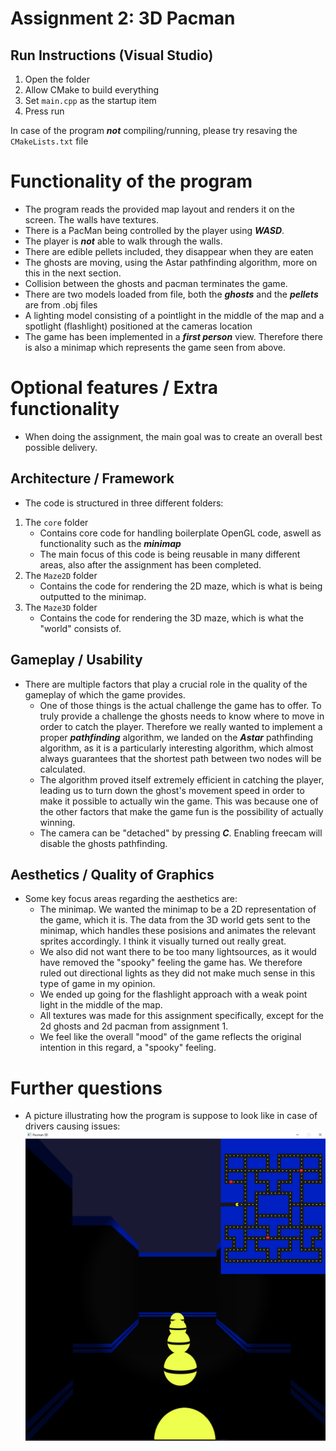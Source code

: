 # Assignment 2: 3D Pacman

## Run Instructions (Visual Studio)

1. Open the folder
2. Allow CMake to build everything
3. Set ``main.cpp`` as the startup item
4. Press run

In case of the program ***not*** compiling/running, please try resaving the ``CMakeLists.txt`` file


# Functionality of the program

* The program reads the provided map layout and renders it on the screen. The walls have textures.
* There is a PacMan being controlled by the player using ***WASD***. 
* The player is ***not*** able to walk through the walls.
* There are edible pellets included, they disappear when they are eaten
* The ghosts are moving, using the Astar pathfinding algorithm, more on this in the next section.
* Collision between the ghosts and pacman terminates the game. 
* There are two models loaded from file, both the ***ghosts*** and the ***pellets*** are from .obj files
* A lighting model consisting of a pointlight in the middle of the map and a spotlight (flashlight) positioned at the cameras location
* The game has been implemented in a ***first person*** view. Therefore there is also a minimap which represents the game seen from above. 

# Optional features / Extra functionality

* When doing the assignment, the main goal was to create an overall best possible delivery.

## Architecture / Framework

* The code is structured in three different folders:
 1. The ``core`` folder
    * Contains core code for handling boilerplate OpenGL code, aswell as functionality such as the ***minimap***
    * The main focus of this code is being reusable in many different areas, also after the assignment has been completed. 
 2. The ``Maze2D`` folder
    * Contains the code for rendering the 2D maze, which is what is being outputted to the minimap. 
 3. The ``Maze3D`` folder
    * Contains the code for rendering the 3D maze, which is what the "world" consists of. 

## Gameplay / Usability

* There are multiple factors that play a crucial role in the quality of the gameplay of which the game provides.
  * One of those things is the actual challenge the game has to offer. To truly provide a challenge the ghosts needs to know where to move in order to catch the player. Therefore we really wanted to implement a proper ***pathfinding*** algorithm, we landed on the ***Astar*** pathfinding algorithm, as it is a particularly interesting algorithm, which almost always guarantees that the shortest path between two nodes will be calculated. 
  * The algorithm proved itself extremely efficient in catching the player, leading us to turn down the ghost's movement speed in order to make it possible to actually win the game. This was because one of the other factors that make the game fun is the possibility of actually winning. 
  * The camera can be "detached" by pressing ***C***. Enabling freecam will disable the ghosts pathfinding. 

## Aesthetics / Quality of Graphics

* Some key focus areas regarding the aesthetics are:
  * The minimap. We wanted the minimap to be a 2D representation of the game, which it is. The data from the 3D world gets sent to the minimap, which handles these posisions and animates the relevant sprites accordingly. I think it visually turned out really great.
  * We also did not want there to be too many lightsources, as it would have removed the "spooky" feeling the game has. We therefore ruled out directional lights as they did not make much sense in this type of game in my opinion. 
  * We ended up going for the flashlight approach with a weak point light in the middle of the map. 
  * All textures was made for this assignment specifically, except for the 2d ghosts and 2d pacman from assignment 1. 
  * We feel like the overall "mood" of the game reflects the original intention in this regard, a "spooky" feeling. 

# Further questions


* A picture illustrating how the program is suppose to look like in case of drivers causing issues:
![The 3D maze with the minimap](/res/readme/3DPacman.png "The 3D maze with the minimap")